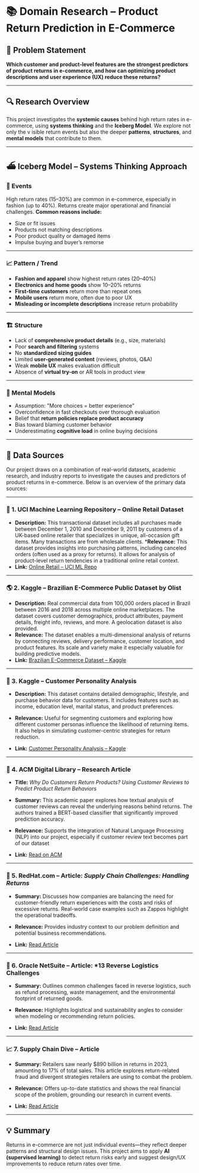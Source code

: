 # 📚 Domain Research – Product Return Prediction in E-Commerce

## 🧠 Problem Statement

**Which customer and product-level features are
the strongest predictors of product returns
in e-commerce, and how can optimizing product descriptions
and user experience (UX) reduce these returns?**

---

## 🔍 Research Overview

This project investigates the **systemic causes**
behind high return rates in e-commerce, using **systems thinking** and
the **Iceberg Model**. We explore not only the v
isible return events but also the deeper **patterns**, **structures**,
and **mental models** that contribute to them.

---

## ⛴️ Iceberg Model – Systems Thinking Approach

### 📌 Events

High return rates (15–30%) are common in e-commerce,
especially in fashion (up to 40%).
Returns create major operational and financial challenges.
**Common reasons include:**

* Size or fit issues
* Products not matching descriptions
* Poor product quality or damaged items
* Impulse buying and buyer’s remorse

---

### 📈 Pattern / Trend

* **Fashion and apparel** show highest return rates (20–40%)
* **Electronics and home goods** show 10–20% returns
* **First-time customers** return more than repeat ones
* **Mobile users** return more, often due to poor UX
* **Misleading or incomplete descriptions** increase return probability

---

### 🏗️ Structure

* Lack of **comprehensive product details** (e.g., size, materials)
* Poor **search and filtering** systems
* No **standardized sizing guides**
* Limited **user-generated content** (reviews, photos, Q\&A)
* Weak **mobile UX** makes evaluation difficult
* Absence of **virtual try-on** or AR tools in product view

---

### 💭 Mental Models

* Assumption: "More choices = better experience"
* Overconfidence in fast checkouts over thorough evaluation
* Belief that **return policies replace product accuracy**
* Bias toward blaming customer behavior
* Underestimating **cognitive load** in online buying decisions

---

## 📂 Data Sources

Our project draws on a combination of real-world datasets, academic research,
and industry reports to investigate the causes and predictors of product returns
in e-commerce. Below is an overview of the primary data sources:

---

### 🔢 1. UCI Machine Learning Repository – Online Retail Dataset  

* **Description:** This transactional dataset includes all purchases made between
December 1, 2010 and December 9, 2011 by customers of a UK-based online retailer
that specializes in unique, all-occasion gift items. Many transactions are from
wholesale clients.
***Relevance:** This dataset provides insights into purchasing patterns,
including canceled orders (often used as a proxy for returns).
It allows for analysis of product-level return tendencies in a traditional online
retail context.  
* **Link:** [Online Retail – UCI ML Repo](https://archive.ics.uci.edu/dataset/352/online+retail)

---

### 🌎 2. Kaggle – Brazilian E-Commerce Public Dataset by Olist  

* **Description:** Real commercial data from 100,000 orders placed in Brazil
between 2016 and 2018 across multiple online marketplaces. The dataset covers
customer demographics, product attributes, payment details, freight info, reviews,
and more. A geolocation dataset is also provided.  
* **Relevance:** The dataset enables a multi-dimensional analysis of returns by
  connecting reviews, delivery performance, customer location, and product
  features. Its scale and variety make it especially valuable for building
  predictive models.  
* **Link:** [Brazilian E-Commerce Dataset – Kaggle](https://www.kaggle.com/datasets/olistbr/brazilian-ecommerce)

---

### 👥 3. Kaggle – Customer Personality Analysis  

* **Description:** This dataset contains detailed demographic, lifestyle,
and purchase behavior data for customers. It includes features such as income,
education level, marital status, and product preferences.  

* **Relevance:** Useful for segmenting customers and exploring how different
customer personas influence the likelihood of returning items. It also helps in
simulating customer-centric strategies for return reduction.  
* **Link:** [Customer Personality Analysis – Kaggle](https://www.kaggle.com/datasets/imakash3011/customer-personality-analysis)

---

### 📖 4. ACM Digital Library – Research Article  

* **Title:** *Why Do Customers Return Products? Using Customer Reviews to Predict
Product Return Behaviors*  

* **Summary:** This academic paper explores how textual analysis of customer reviews
can reveal the underlying reasons behind returns.
The authors trained a BERT-based classifier that significantly improved
prediction accuracy.  
* **Relevance:** Supports the integration of Natural Language Processing (NLP)
into our project, especially if customer review text becomes part of our dataset
* **Link:** [Read on ACM](https://dl.acm.org/doi/abs/10.1145/3627508.3638326)

---

### 🧾 5. RedHat.com – Article: *Supply Chain Challenges: Handling Returns*  

* **Summary:** Discusses how companies are balancing the need for
customer-friendly return experiences with the costs and risks of excessive returns.
Real-world case examples such as Zappos highlight the operational tradeoffs.  

* **Relevance:** Provides industry context to our problem definition and
potential business recommendations.  
* **Link:** [Read Article](https://www.redhat.com/en/blog/supply-chain-optimization-handling-returns)

---

### 🔄 6. Oracle NetSuite – Article: *13 Reverse Logistics Challenges

* **Summary:** Outlines common challenges faced in reverse logistics, such as
refund processing, waste management, and the environmental footprint of returned
goods.  

* **Relevance:** Highlights logistical and sustainability angles to consider when
modeling or recommending return policies.  
* **Link:** [Read Article](https://www.netsuite.com/portal/resource/articles/inventory-management/reverse-logistics-challenges.shtml)

---

### 📈 7. Supply Chain Dive – Article

* **Summary:** Retailers saw nearly $890 billion in returns in 2023, amounting to
17% of total sales. This article explores return-related fraud and divergent
strategies retailers are using to combat the problem.  

* **Relevance:** Offers up-to-date statistics and shows the real financial scope
of the problem, grounding our research in current events.  
* **Link:** [Read Article](https://www.supplychaindive.com/news/retail-online-returns-reverse-logistics-challenges/737716/)

---

## 💡 Summary

Returns in e-commerce are not just individual events—they reflect deeper patterns
and structural design issues. This project aims to apply
**AI (supervised learning)** to detect return risks early and suggest
design/UX improvements to reduce return rates over time.

